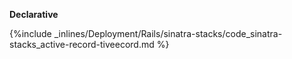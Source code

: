 <!-- usedin: [ _rails/deployment] - post: -->

**Declarative**

{%include _inlines/Deployment/Rails/sinatra-stacks/code_sinatra-stacks_active-record-tiveecord.md %}




